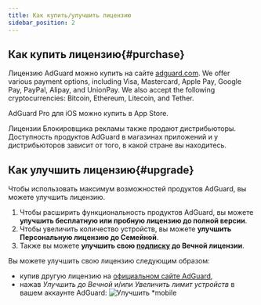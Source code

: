 ```yaml
---
title: Как купить/улучшить лицензию
sidebar_position: 2
---
```


## Как купить лицензию{#purchase}

Лицензию AdGuard можно купить на сайте [adguard.com](https://adguard.com/license.html). We offer various payment options, including Visa, Mastercard, Apple Pay, Google Pay, PayPal, Alipay, and UnionPay. We also accept the following cryptocurrencies: Bitcoin, Ethereum, Litecoin, and Tether.

AdGuard Pro для iOS можно купить в App Store.

Лицензии Блокировщика рекламы также продают дистрибьюторы. Доступность продуктов AdGuard в магазинах приложений и у дистрибьюторов зависит от того, в какой стране вы находитесь.

## Как улучшить лицензию{#upgrade}

Чтобы использовать максимум возможностей продуктов AdGuard, вы можете улучшить лицензию.

1. Чтобы расширить функциональность продуктов AdGuard, вы можете **улучшить бесплатную или пробную лицензию до полной версии**.
2. Чтобы увеличить количество устройств, вы можете **улучшить Персональную лицензию до Семейной**.
3. Также вы можете **улучшить свою [подписку](../what-is) до Вечной лицензии**.

Вы можете улучшить свою лицензию следующим образом:

- купив другую лицензию на [официальном сайте AdGuard](https://adguard.com),
- нажав *Улучшить до Вечной* и/или *Увеличить лимит устройств* в вашем аккаунте AdGuard: ![Улучшить *mobile](https://cdn.adtidy.org/content/kb/ad_blocker/general/newaccount-upgrade.png)
